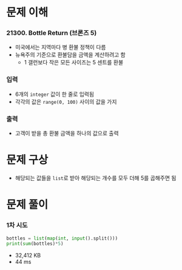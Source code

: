 # 문제 이해
### 21300. Bottle Return (브론즈 5)
* 미국에서는 지역마다 병 환불 정책이 다름
* 뉴욕주의 기준으로 환불담을 금액을 계산하려고 함
  * 1 갤런보다 작은 모든 사이즈는 5 센트를 환불
### 입력
* 6개의 ```integer``` 값이 한 줄로 입력됨
* 각각의 값은 ```range(0, 100)``` 사이의 값을 가지
### 출력
* 고객이 받을 총 환불 금액을 하나의 값으로 출력
# 문제 구상
* 해당되는 값들을 ```list```로 받아 해당되는 개수를 모두 더해 5를 곱해주면 됨
# 문제 풀이
### 1차 시도
```python
bottles = list(map(int, input().split()))
print(sum(bottles)*5)
```
* 32,412 KB
* 44 ms